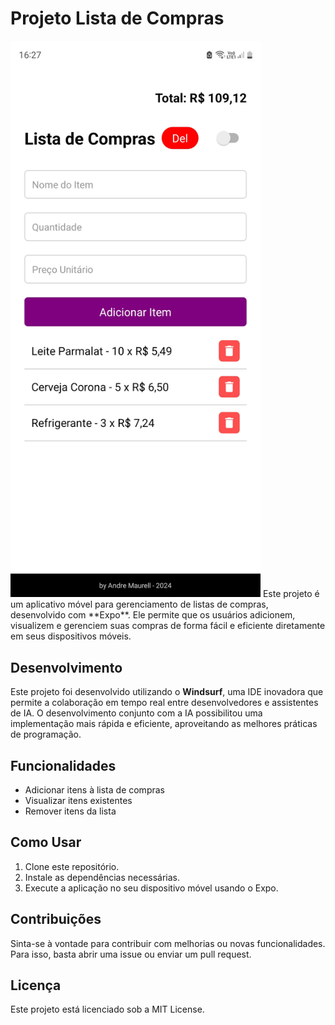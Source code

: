 # Projeto Lista de Compras
<img src="lista-compras.jpg" alt="Image do Projeto" width="400"/>
Este projeto é um aplicativo móvel para gerenciamento de listas de compras, desenvolvido com **Expo**. Ele permite que os usuários adicionem, visualizem e gerenciem suas compras de forma fácil e eficiente diretamente em seus dispositivos móveis.

## Desenvolvimento

Este projeto foi desenvolvido utilizando o **Windsurf**, uma IDE inovadora que permite a colaboração em tempo real entre desenvolvedores e assistentes de IA. O desenvolvimento conjunto com a IA possibilitou uma implementação mais rápida e eficiente, aproveitando as melhores práticas de programação.

## Funcionalidades

- Adicionar itens à lista de compras
- Visualizar itens existentes
- Remover itens da lista

## Como Usar

1. Clone este repositório.
2. Instale as dependências necessárias.
3. Execute a aplicação no seu dispositivo móvel usando o Expo.

## Contribuições

Sinta-se à vontade para contribuir com melhorias ou novas funcionalidades. Para isso, basta abrir uma issue ou enviar um pull request.

## Licença

Este projeto está licenciado sob a MIT License.
